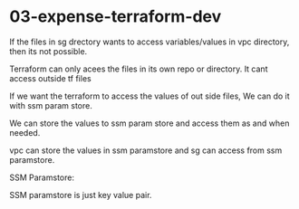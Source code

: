 # 03-expense-terraform-dev

If the files in sg drectory wants to access variables/values in vpc directory, then its not possible.

Terraform can only acees the files in its own repo or directory. It cant access outside tf files

If we want the terraform to access the values of out side files, We can do it with ssm param store.

We can store the values to ssm param store and access them as and when needed.

vpc can store the values in ssm paramstore and sg can access from ssm paramstore.

SSM Paramstore:

SSM paramstore is just key value pair.

